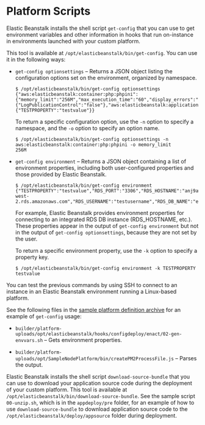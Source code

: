 # Platform Scripts<a name="custom-platforms-scripts"></a>

Elastic Beanstalk installs the shell script `get-config` that you can use to get environment variables and other information in hooks that run on\-instance in environments launched with your custom platform\.

This tool is available at `/opt/elasticbeanstalk/bin/get-config`\. You can use it in the following ways:

+ `get-config optionsettings` – Returns a JSON object listing the configuration options set on the environment, organized by namespace\.

  ```
  $ /opt/elasticbeanstalk/bin/get-config optionsettings
  {"aws:elasticbeanstalk:container:php:phpini":{"memory_limit":"256M","max_execution_time":"60","display_errors":"Off","composer_options":"","allow_url_fopen":"On","zlib_output_compression":"Off","document_root":""},"aws:elasticbeanstalk:hostmanager":{"LogPublicationControl":"false"},"aws:elasticbeanstalk:application:environment":{"TESTPROPERTY":"testvalue"}}
  ```

  To return a specific configuration option, use the `-n` option to specify a namespace, and the `-o` option to specify an option name\.

  ```
  $ /opt/elasticbeanstalk/bin/get-config optionsettings -n aws:elasticbeanstalk:container:php:phpini -o memory_limit
  256M
  ```

+ `get-config environment` – Returns a JSON object containing a list of environment properties, including both user\-configured properties and those provided by Elastic Beanstalk\.

  ```
  $ /opt/elasticbeanstalk/bin/get-config environment
  {"TESTPROPERTY":"testvalue","RDS_PORT":"3306","RDS_HOSTNAME":"anj9aw1b0tbj6b.cijbpanmxz5u.us-west-2.rds.amazonaws.com","RDS_USERNAME":"testusername","RDS_DB_NAME":"ebdb","RDS_PASSWORD":"testpassword1923851"}
  ```

   For example, Elastic Beanstalk provides environment properties for connecting to an integrated RDS DB instance \(RDS\_HOSTNAME, etc\.\)\. These properties appear in the output of `get-config environment` but not in the output of `get-config optionsettings`, because they are not set by the user\.

  To return a specific environment property, use the `-k` option to specify a property key\.

  ```
  $ /opt/elasticbeanstalk/bin/get-config environment -k TESTPROPERTY
  testvalue
  ```

You can test the previous commands by using SSH to connect to an instance in an Elastic Beanstalk environment running a Linux\-based platform\.

See the following files in the [sample platform definition archive](custom-platforms.md#custom-platforms-sample) for an example of `get-config` usage:

+ `builder/platform-uploads/opt/elasticbeanstalk/hooks/configdeploy/enact/02-gen-envvars.sh` – Gets environment properties\.

+ `builder/platform-uploads/opt/SampleNodePlatform/bin/createPM2ProcessFile.js` – Parses the output\.

Elastic Beanstalk installs the shell script `download-source-bundle` that you can use to download your application source code during the deployment of your custom platform\. This tool is available at `/opt/elasticbeanstalk/bin/download-source-bundle`\. See the sample script `00-unzip.sh`, which is in the `appdeploy/pre` folder, for an example of how to use `download-source-bundle` to download application source code to the `/opt/elasticbeanstalk/deploy/appsource` folder during deployment\.